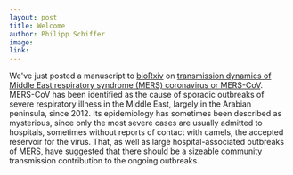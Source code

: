 ```yaml
---
layout: post
title: Welcome
author: Philipp Schiffer
image: 
link: 
---
```


We've just posted a manuscript to [bioRxiv](http://www.biorxiv.org/content/early/2017/08/10/173211) on [transmission dynamics of Middle East respiratory syndrome (MERS) coronavirus or MERS-CoV](/papers/dudas-mers-structure/).
MERS-CoV has been identified as the cause of sporadic outbreaks of severe respiratory illness in the Middle East, largely in the Arabian peninsula, since 2012.
Its epidemiology has sometimes been described as mysterious, since only the most severe cases are usually admitted to hospitals, sometimes without reports of contact with camels, the accepted reservoir for the virus.
That, as well as large hospital-associated outbreaks of MERS, have suggested that there should be a sizeable community transmission contribution to the ongoing outbreaks.
